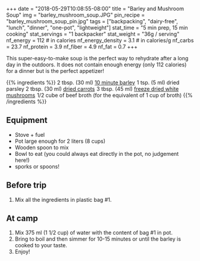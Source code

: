 +++
date = "2018-05-29T10:08:55-08:00"
title = "Barley and Mushroom Soup"
img = "barley_mushroom_soup.JPG"
pin_recipe = "barley_mushroom_soup_pin.jpg"
tags = ["backpacking", "dairy-free", "lunch", "dinner", "one-pot", "lightweight"]
stat_time = "5 min prep, 15 min cooking"
stat_servings = "1 backpacker"
stat_weight = "36g / serving"
nf_energy = 112 # in calories
nf_energy_density = 3.1 # in calories/g
nf_carbs = 23.7
nf_protein = 3.9
nf_fiber = 4.9
nf_fat = 0.7
+++

This super-easy-to-make soup is the perfect way to rehydrate after a long day in the outdoors. It does not contain enough energy (only 112 calories) for a dinner but is the perfect appetizer! 

{{% ingredients %}}
2 tbsp. (30 ml) <a target="_blank" href="https://www.amazon.com/gp/product/B00KDSD7AE/ref=as_li_tl?ie=UTF8&camp=1789&creative=9325&creativeASIN=B00KDSD7AE&linkCode=as2&tag=gourmethiking-20&linkId=f3dd397a5decb961f1651b322e246a1d">10 minute barley</a><img src="//ir-na.amazon-adsystem.com/e/ir?t=gourmethiking-20&l=am2&o=1&a=B00KDSD7AE" width="1" height="1" border="0" alt="" style="border:none !important; margin:0px !important;" />
1 tsp. (5 ml) dried parsley
2 tbsp. (30 ml) <a target="_blank" href="https://www.amazon.com/gp/product/B007C7H412/ref=as_li_tl?ie=UTF8&camp=1789&creative=9325&creativeASIN=B007C7H412&linkCode=as2&tag=gourmethiking-20&linkId=dca0b5345d36a863caf9e53e0996439b">dried carrots</a><img src="//ir-na.amazon-adsystem.com/e/ir?t=gourmethiking-20&l=am2&o=1&a=B007C7H412" width="1" height="1" border="0" alt="" style="border:none !important; margin:0px !important;" /> 
3 tbsp. (45 ml) <a target="_blank" href="https://www.amazon.com/gp/product/B0084FTR3O/ref=as_li_tl?ie=UTF8&camp=1789&creative=9325&creativeASIN=B0084FTR3O&linkCode=as2&tag=gourmethiking-20&linkId=a439774fda24a7e58b54e02ab2c557ac">freeze dried white mushrooms</a><img src="//ir-na.amazon-adsystem.com/e/ir?t=gourmethiking-20&l=am2&o=1&a=B0084FTR3O" width="1" height="1" border="0" alt="" style="border:none !important; margin:0px !important;" />
1/2 cube of beef broth (for the equivalent of 1 cup of broth)
{{% /ingredients %}}

## Equipment

- Stove + fuel
- Pot large enough for 2 liters (8 cups)
- Wooden spoon to mix
- Bowl to eat (you could always eat directly in the pot, no judgement here!)
- sporks or spoons!

## Before trip

1. Mix all the ingredients in plastic bag #1.
 
## At camp

1. Mix 375 ml (1 1/2 cup) of water with the content of bag #1 in pot.
1. Bring to boil and then simmer for 10-15 minutes or until the barley is cooked to your taste.
1. Enjoy!

